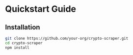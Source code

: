 # Quickstart Guide

## Installation

```bash
git clone https://github.com/your-org/crypto-scraper.git
cd crypto-scraper
npm install
